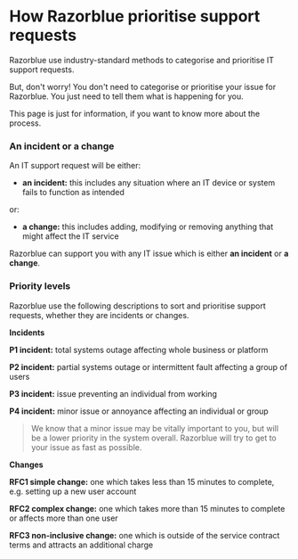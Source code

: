 # How Razorblue prioritise support requests

Razorblue use industry-standard methods to categorise and prioritise IT support requests.

But, don't worry! You don't need to categorise or prioritise your issue for Razorblue. You just need to tell them what is happening for you.

This page is just for information, if you want to know more about the process.

### An incident or a change

An IT support request will be either:

- **an incident:** this includes any situation where an IT device or system fails to function as intended

or:

- **a change:** this includes adding, modifying or removing anything that might affect the IT service

Razorblue can support you with any IT issue which is either **an incident** or **a change**.


### Priority levels 
Razorblue use the following descriptions to sort and prioritise support requests, whether they are incidents or changes.

**Incidents**

**P1 incident:** total systems outage affecting whole business or platform

**P2 incident:** partial systems outage or intermittent fault affecting a group of users

**P3 incident:** issue preventing an individual from working

**P4 incident:** minor issue or annoyance affecting an individual or group

> We know that a minor issue may be vitally important to you, but will be a lower priority in the system overall.
Razorblue will try to get to your issue as fast as possible.


**Changes**

**RFC1 simple change:** one which takes less than 15 minutes to complete, e.g. setting up a new user account

**RFC2 complex change:** one which takes more than 15 minutes to complete or affects more than one user

**RFC3 non-inclusive change:** one which is outside of the service contract terms and attracts an additional charge